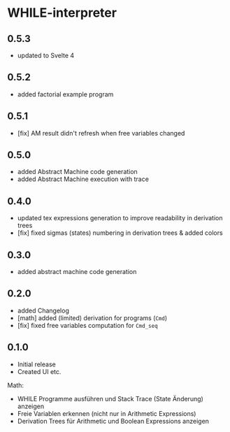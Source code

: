 # WHILE-interpreter

## 0.5.3

- updated to Svelte 4

## 0.5.2

- added factorial example program

## 0.5.1

- [fix] AM result didn't refresh when free variables changed

## 0.5.0

- added Abstract Machine code generation
- added Abstract Machine execution with trace

## 0.4.0

- updated tex expressions generation to improve readability in derivation trees
- [fix] fixed sigmas (states) numbering in derivation trees & added colors

## 0.3.0

- added abstract machine code generation

## 0.2.0

- added Changelog
- [math] added (limited) derivation for programs (`Cmd`)
- [fix] fixed free variables computation for `Cmd_seq`

## 0.1.0

- Initial release
- Created UI etc.

Math:

- WHILE Programme ausführen und Stack Trace (State Änderung) anzeigen
- Freie Variablen erkennen (nicht nur in Arithmetic Expressions)
- Derivation Trees für Arithmetic und Boolean Expressions anzeigen
